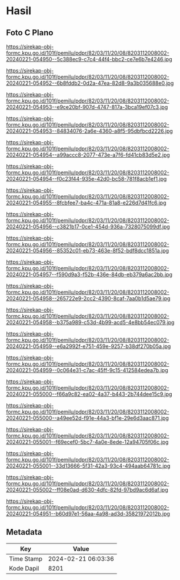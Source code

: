 # Hasil

## Foto C Plano

https://sirekap-obj-formc.kpu.go.id/101f/pemilu/pdpr/82/03/11/20/08/8203112008002-20240221-054950--5c388ec9-c7c4-44f4-bbc2-ce7e6b7e4246.jpg

https://sirekap-obj-formc.kpu.go.id/101f/pemilu/pdpr/82/03/11/20/08/8203112008002-20240221-054952--6b8fddb2-0d2a-47ea-82d8-9a3b035688e0.jpg

https://sirekap-obj-formc.kpu.go.id/101f/pemilu/pdpr/82/03/11/20/08/8203112008002-20240221-054953--e9ce20bf-907d-4747-817a-3bca19ef07c3.jpg

https://sirekap-obj-formc.kpu.go.id/101f/pemilu/pdpr/82/03/11/20/08/8203112008002-20240221-054953--84834076-2a6e-4360-a8f5-95dbfbcd2226.jpg

https://sirekap-obj-formc.kpu.go.id/101f/pemilu/pdpr/82/03/11/20/08/8203112008002-20240221-054954--a99accc8-2077-473e-a7f6-fd41cb83d5e2.jpg

https://sirekap-obj-formc.kpu.go.id/101f/pemilu/pdpr/82/03/11/20/08/8203112008002-20240221-054954--f0c23f44-935e-42d0-bc58-781f8acb1ef1.jpg

https://sirekap-obj-formc.kpu.go.id/101f/pemilu/pdpr/82/03/11/20/08/8203112008002-20240221-054955--8fcbfee7-ba4c-471a-81a8-e226d7d41fc6.jpg

https://sirekap-obj-formc.kpu.go.id/101f/pemilu/pdpr/82/03/11/20/08/8203112008002-20240221-054956--c3821b17-0ce1-454d-936a-7328075099df.jpg

https://sirekap-obj-formc.kpu.go.id/101f/pemilu/pdpr/82/03/11/20/08/8203112008002-20240221-054956--85352c01-eb73-463e-8f52-bdf8dcc1851a.jpg

https://sirekap-obj-formc.kpu.go.id/101f/pemilu/pdpr/82/03/11/20/08/8203112008002-20240221-054957--f590d9a3-f52b-436e-84db-eb379a6ac2bb.jpg

https://sirekap-obj-formc.kpu.go.id/101f/pemilu/pdpr/82/03/11/20/08/8203112008002-20240221-054958--265722e9-2cc2-4390-8caf-7aa0b1d5ae79.jpg

https://sirekap-obj-formc.kpu.go.id/101f/pemilu/pdpr/82/03/11/20/08/8203112008002-20240221-054958--b375a989-c53d-4b99-acd5-4e8bb54ec079.jpg

https://sirekap-obj-formc.kpu.go.id/101f/pemilu/pdpr/82/03/11/20/08/8203112008002-20240221-054959--e6a2992f-e751-459e-9257-b38df270b05a.jpg

https://sirekap-obj-formc.kpu.go.id/101f/pemilu/pdpr/82/03/11/20/08/8203112008002-20240221-054959--0c064e31-c7ac-45ff-9c15-412584edea7b.jpg

https://sirekap-obj-formc.kpu.go.id/101f/pemilu/pdpr/82/03/11/20/08/8203112008002-20240221-055000--f66a9c82-ea02-4a37-b443-2b744dee15c9.jpg

https://sirekap-obj-formc.kpu.go.id/101f/pemilu/pdpr/82/03/11/20/08/8203112008002-20240221-055000--a49ee52d-f91e-44a3-bf1e-29e6d3aac871.jpg

https://sirekap-obj-formc.kpu.go.id/101f/pemilu/pdpr/82/03/11/20/08/8203112008002-20240221-055001--f69ecef0-5bc7-4a0e-8ede-12a94705f06c.jpg

https://sirekap-obj-formc.kpu.go.id/101f/pemilu/pdpr/82/03/11/20/08/8203112008002-20240221-055001--33d13666-5f31-42a3-93c4-494aab64781c.jpg

https://sirekap-obj-formc.kpu.go.id/101f/pemilu/pdpr/82/03/11/20/08/8203112008002-20240221-055002--ff08e0ad-d630-4dfc-82fd-97bd9ac6d6af.jpg

https://sirekap-obj-formc.kpu.go.id/101f/pemilu/pdpr/82/03/11/20/08/8203112008002-20240221-054951--b60d97e1-56aa-4a98-ad3d-35821972012b.jpg


## Metadata

| Key        | Value               |
| ---------- | ------------------- |
| Time Stamp | 2024-02-21 06:03:36 |
| Kode Dapil | 8201                |



